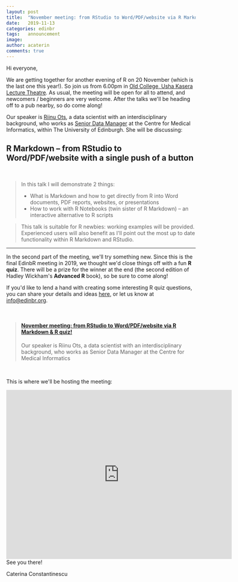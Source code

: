 ```yaml
---
layout: post
title:  "November meeting: from RStudio to Word/PDF/website via R Markdown & R quiz!"
date:   2019-11-13
categories: edinbr
tags:   announcement
image:
author: acaterin
comments: true
---
```




Hi everyone,
<br/>


We are getting together for another evening of R on 20 November (which is the last one this year!). So join us from 6.00pm in [Old College, Usha Kasera Lecture Theatre](https://www.ed.ac.uk/timetabling-examinations/timetabling/room-bookings/bookable-rooms3/room/0001_01_1.264). As usual, the meeting will be open for all to attend, and newcomers / beginners are very welcome. After the talks we'll be heading off to a pub nearby, so do come along!


Our speaker is [Riinu Ots](https://www.riinu.me), a data scientist with an interdisciplinary background, who 
works as [Senior Data Manager](https://www.ed.ac.uk/surgery/staff/profiles/riinu-ots) at the Centre for Medical Informatics, within The University of Edinburgh. She will be discussing:

## R Markdown – from RStudio to Word/PDF/website with a single push of a button
<br/>

> In this talk I will demonstrate 2 things:
> - What is Markdown and how to get directly from R into Word documents, PDF reports, websites, or presentations
> - How to work with R Notebooks (twin sister of R Markdown) – an interactive alternative to R scripts

> This talk is suitable for R newbies: working examples will be provided. Experienced users will also benefit as I'll point out the most up to date functionality within R Markdown and RStudio.

---

In the second part of the meeting, we'll try something new. Since this is the final EdinbR meeting in 2019, we thought we'd close things off with a fun **R quiz**. There will be a prize for the winner at the end (the second edition of Hadley Wickham's **Advanced R** book), so be sure to come along!

If you'd like to lend a hand with creating some interesting R quiz questions, you can share your details and ideas [here](https://forms.gle/8W8CPybWoVaAmLmJ9), or let us know at info@edinbr.org.



<br/>
<blockquote class="embedly-card"><h4><a href="https://www.meetup.com/EdinbR/events/266446127/">November meeting: from RStudio to Word/PDF/website via R Markdown & R quiz!</a></h4><p>Our speaker is Riinu Ots, a data scientist with an interdisciplinary background, who works as Senior Data Manager at the Centre for Medical Informatics</p></blockquote>
<script async src="//cdn.embedly.com/widgets/platform.js" charset="UTF-8"></script>

<br/>

This is where we'll be hosting the meeting:

<iframe src="https://www.google.com/maps/embed?pb=!1m18!1m12!1m3!1d2234.1061208313054!2d-3.188686583961646!3d55.947532584423605!2m3!1f0!2f0!3f0!3m2!1i1024!2i768!4f13.1!3m3!1m2!1s0x4887c7844ad5c037%3A0x31e428935b584a83!2sOld%20College%2C%20The%20University%20of%20Edinburgh!5e0!3m2!1sen!2suk!4v1568673059654!5m2!1sen!2suk" width="600" height="450" frameborder="0" style="border:0;" allowfullscreen=""></iframe>
<br/>
See you there!

Caterina Constantinescu
